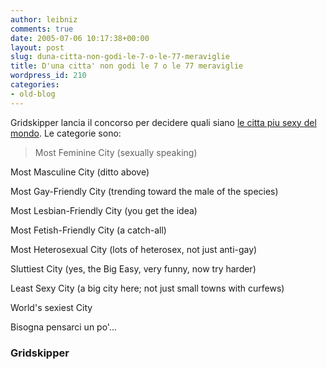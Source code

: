 ```yaml
---
author: leibniz
comments: true
date: 2005-07-06 10:17:38+00:00
layout: post
slug: duna-citta-non-godi-le-7-o-le-77-meraviglie
title: D'una citta' non godi le 7 o le 77 meraviglie
wordpress_id: 210
categories:
- old-blog
---
```


Gridskipper lancia il concorso per decidere quali siano [le citta piu
sexy del mondo](http://www.gridskipper.com/travel/gridskipper/site-info/worlds-sexiest-cities-call-for-nominations-111149.php). Le categorie sono:

> Most Feminine City (sexually speaking)  

Most Masculine City (ditto above)  

Most Gay-Friendly City (trending toward the male of the species)  

Most Lesbian-Friendly City (you get the idea)  

Most Fetish-Friendly City (a catch-all)  

Most Heterosexual City (lots of heterosex, not just anti-gay)  

  Sluttiest City (yes, the Big Easy, very funny, now try harder)  

Least Sexy City (a big city here; not just small towns with curfews)  

World's sexiest City

Bisogna pensarci un po'...


### Gridskipper
